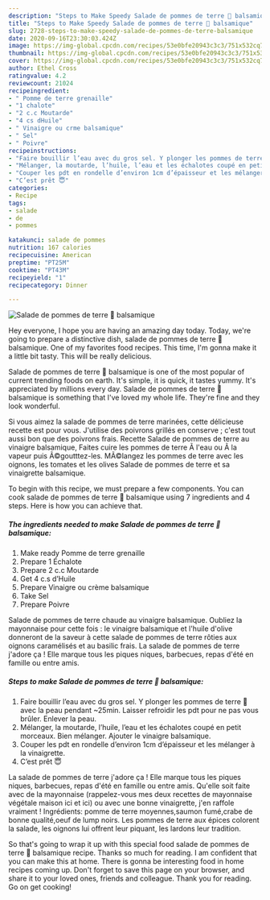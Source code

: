 ```yaml
---
description: "Steps to Make Speedy Salade de pommes de terre 🥔 balsamique"
title: "Steps to Make Speedy Salade de pommes de terre 🥔 balsamique"
slug: 2728-steps-to-make-speedy-salade-de-pommes-de-terre-balsamique
date: 2020-09-16T23:30:03.424Z
image: https://img-global.cpcdn.com/recipes/53e0bfe20943c3c3/751x532cq70/salade-de-pommes-de-terre-🥔-balsamique-photo-principale-de-la-recette.jpg
thumbnail: https://img-global.cpcdn.com/recipes/53e0bfe20943c3c3/751x532cq70/salade-de-pommes-de-terre-🥔-balsamique-photo-principale-de-la-recette.jpg
cover: https://img-global.cpcdn.com/recipes/53e0bfe20943c3c3/751x532cq70/salade-de-pommes-de-terre-🥔-balsamique-photo-principale-de-la-recette.jpg
author: Ethel Cross
ratingvalue: 4.2
reviewcount: 21024
recipeingredient:
- " Pomme de terre grenaille"
- "1 chalote"
- "2 c.c Moutarde"
- "4 cs dHuile"
- " Vinaigre ou crme balsamique"
- " Sel"
- " Poivre"
recipeinstructions:
- "Faire bouillir l’eau avec du gros sel. Y plonger les pommes de terre 🥔 avec la peau pendant ~25min. Laisser refroidir les pdt pour ne pas vous brûler. Enlever la peau."
- "Mélanger, la moutarde, l’huile, l’eau et les échalotes coupé en petit morceaux. Bien mélanger. Ajouter le vinaigre balsamique."
- "Couper les pdt en rondelle d’environ 1cm d’épaisseur et les mélanger à la vinaigrette."
- "C’est prêt 😇"
categories:
- Recipe
tags:
- salade
- de
- pommes

katakunci: salade de pommes 
nutrition: 167 calories
recipecuisine: American
preptime: "PT25M"
cooktime: "PT43M"
recipeyield: "1"
recipecategory: Dinner

---
```



![Salade de pommes de terre 🥔 balsamique](https://img-global.cpcdn.com/recipes/53e0bfe20943c3c3/751x532cq70/salade-de-pommes-de-terre-🥔-balsamique-photo-principale-de-la-recette.jpg)

Hey everyone, I hope you are having an amazing day today. Today, we're going to prepare a distinctive dish, salade de pommes de terre 🥔 balsamique. One of my favorites food recipes. This time, I'm gonna make it a little bit tasty. This will be really delicious.

Salade de pommes de terre 🥔 balsamique is one of the most popular of current trending foods on earth. It's simple, it is quick, it tastes yummy. It's appreciated by millions every day. Salade de pommes de terre 🥔 balsamique is something that I've loved my whole life. They're fine and they look wonderful.

Si vous aimez la salade de pommes de terre marinées, cette délicieuse recette est pour vous. J&#39;utilise des poivrons grillés en conserve ; c&#39;est tout aussi bon que des poivrons frais. Recette Salade de pommes de terre au vinaigre balsamique, Faites cuire les pommes de terre Ã l&#39;eau ou Ã la vapeur puis Ã©goutttez-les. MÃ©langez les pommes de terre avec les oignons, les tomates et les olives Salade de pommes de terre et sa vinaigrette balsamique.


To begin with this recipe, we must prepare a few components. You can cook salade de pommes de terre 🥔 balsamique using 7 ingredients and 4 steps. Here is how you can achieve that.

<!--inarticleads1-->

##### The ingredients needed to make Salade de pommes de terre 🥔 balsamique:

1. Make ready  Pomme de terre grenaille
1. Prepare 1 Échalote
1. Prepare 2 c.c Moutarde
1. Get 4 c.s d’Huile
1. Prepare  Vinaigre ou crème balsamique
1. Take  Sel
1. Prepare  Poivre


Salade de pommes de terre chaude au vinaigre balsamique. Oubliez la mayonnaise pour cette fois : le vinaigre balsamique et l&#39;huile d&#39;olive donneront de la saveur à cette salade de pommes de terre rôties aux oignons caramélisés et au basilic frais. La salade de pommes de terre j&#39;adore ça ! Elle marque tous les piques niques, barbecues, repas d&#39;été en famille ou entre amis. 

<!--inarticleads2-->

##### Steps to make Salade de pommes de terre 🥔 balsamique:

1. Faire bouillir l’eau avec du gros sel. Y plonger les pommes de terre 🥔 avec la peau pendant ~25min. Laisser refroidir les pdt pour ne pas vous brûler. Enlever la peau.
1. Mélanger, la moutarde, l’huile, l’eau et les échalotes coupé en petit morceaux. Bien mélanger. Ajouter le vinaigre balsamique.
1. Couper les pdt en rondelle d’environ 1cm d’épaisseur et les mélanger à la vinaigrette.
1. C’est prêt 😇


La salade de pommes de terre j&#39;adore ça ! Elle marque tous les piques niques, barbecues, repas d&#39;été en famille ou entre amis. Qu&#39;elle soit faite avec de la mayonnaise (rappelez-vous mes deux recettes de mayonnaise végétale maison ici et ici) ou avec une bonne vinaigrette, j&#39;en raffole vraiment ! Ingrédients: pomme de terre moyennes,saumon fumé,crabe de bonne qualité,oeuf de lump noirs. Les pommes de terre aux épices colorent la salade, les oignons lui offrent leur piquant, les lardons leur tradition. 

So that's going to wrap it up with this special food salade de pommes de terre 🥔 balsamique recipe. Thanks so much for reading. I am confident that you can make this at home. There is gonna be interesting food in home recipes coming up. Don't forget to save this page on your browser, and share it to your loved ones, friends and colleague. Thank you for reading. Go on get cooking!

